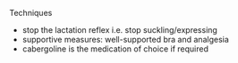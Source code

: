 Techniques  
* stop the lactation reflex i.e. stop suckling/expressing
* supportive measures: well\-supported bra and analgesia
* cabergoline is the medication of choice if required
